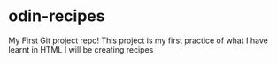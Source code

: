 # odin-recipes
My First Git project repo!
This project is my first practice of what I have learnt in HTML
I will be creating recipes

